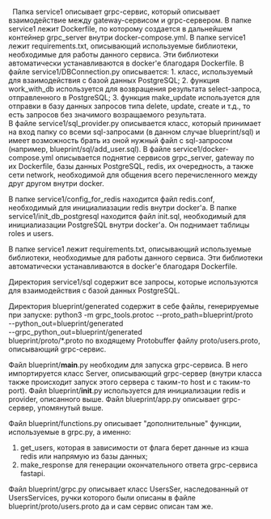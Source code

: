   Папка service1 описывает grpc-сервис, который описывает взаимодействие между gateway-сервисом и grpc-сервером.
  В папке service1 лежит Dockerfile, по которому создается в дальнейшем контейнер grpc_server внутри docker-compose.yml.
  В папке service1 лежит requirements.txt, описывающий используемые библиотеки, необходимые для работы данного сервиса. Эти библиотеки автоматически устанавливаются в docker'e благодаря Dockerfile.
  В файле service1/DBConnection.py описывается:
    1. класс, используемый для взаимодействия с базой данных PostgreSQL; 
    2. функция work_with_db используется для возвращения результата select-запроса, отправленного в PostgreSQL; 
    3. функция make_update используется для отправки в базу данных запросов типа delete, update, create и т.д., то есть запросов без значимого возращаемого результата.   
  В файле service1/sql_provider.py описывается класс, который принимает на вход папку со всеми sql-запросами (в данном случае blueprint/sql) и имеет возможность брать из оной нужный файл с sql-запросом (например, blueprint/sql/add_user.sql).
  В файле service1/docker-compose.yml описывается поднятие сервисов grpc_server, gateway по их Dockerfile, базы данных PostgreSQL, redis, их очередность, а также сети network, необходимой для общения всего перечисленного между друг другом внутри docker.
  
  В папке service1/config_for_redis находится файл redis.conf, необходимый для инициалиазации redis внутри docker'a.
  В папке service1/init_db_postgresql находится файл init.sql, необходимый для инициалиазации PostgreSQL внутри docker'a. Он поднимает таблицы roles и users.

  В папке service1 лежит requirements.txt, описывающий используемые библиотеки, необходимые для работы данного сервиса. Эти библиотеки автоматически устанавливаются в docker'e благодаря Dockerfile.

  Директория service1/sql содержит все запросы, которые используются для взаимодействия с базой данных PostgreSQL.
  
  Директория blueprint/generated содержит в себе файлы, генерируемые при запуске:
    python3 -m grpc_tools.protoc --proto_path=blueprint/proto \
            --python_out=blueprint/generated \
            --grpc_python_out=blueprint/generated \
            blueprint/proto/*.proto
    по входящему Protobuffer файлу proto/users.proto, описывающий grpc-сервис.
    
  Файл blueprint/__main__.py необходим для запуска grpc-сервиса. В него импортируется класс Server, описывающий grpc-сервер (внутри класса также происходит запуск этого сервера с таким-то host и с таким-то port).
  Файл blueprint/__init__.py используется для инициализации redis и provider, описанного выше.
  Файл blueprint/app.py описывает grpc-сервер, упомянутый выше.

  Файл blueprint/functions.py описывает "дополнительные" функции, используемые в grpc.py, а именно:
  1. get_users, которая в зависимости от флага берет данные из кэша redis или напрямую из базы данных;
  2. make_response для генерации окончательного ответа grpc-сервиса fastapi.

  Файл blueprint/grpc.py описывает класс UsersSer, наследованный от UsersServices, ручки которого были описаны в файле blueprint/proto/users.proto да и сам сервис описан там же.
